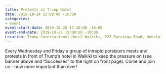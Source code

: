 ```yaml
---
title: Protests at Trump Hotel
date: 2019-10-14 15:09:00 -10:00
categories:
- event
event-start-date: 2019-10-25 17:30:00 -10:00
event-end-date: 2019-10-25 19:00:00 -10:00
Location: Trump International Hotel Waikiki, 223 Saratoga Road, Honolulu, HI 96815
---
```


Every Wednesday and Friday a group of intrepid persisters meets and protests in front of Trump’s hotel in Waikiki to keep the pressure on (see banner above and “Successes” to the right on front page). Come and join us - now more important than ever!